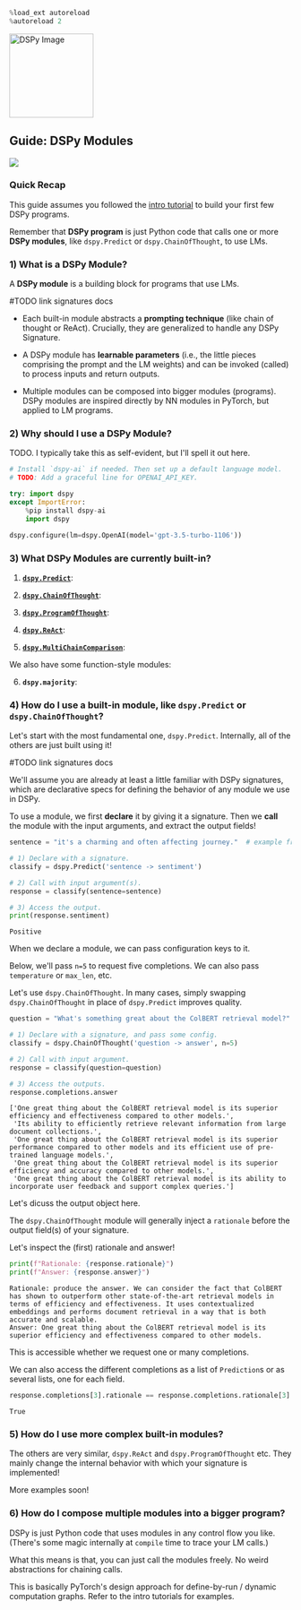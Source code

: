 ```python
%load_ext autoreload
%autoreload 2
```

<img src="img/logo.png" alt="DSPy Image" height="150"/>


## Guide: **DSPy Modules**

[<img align="center" src="https://colab.research.google.com/assets/colab-badge.svg" />](https://colab.research.google.com/github/stanfordnlp/dspy/blob/main/docs/guides/signatures.ipynb)

### Quick Recap

This guide assumes you followed the [intro tutorial](https://colab.research.google.com/github/stanfordnlp/dspy/blob/main/intro.ipynb) to build your first few DSPy programs.

Remember that **DSPy program** is just Python code that calls one or more **DSPy modules**, like `dspy.Predict` or `dspy.ChainOfThought`, to use LMs.

### 1) What is a DSPy Module?

A **DSPy module** is a building block for programs that use LMs.

#TODO link signatures docs
<!-- - Each built-in module abstracts a **prompting technique** (like chain of thought or ReAct). Crucially, they are generalized to handle any [DSPy Signature](). -->
- Each built-in module abstracts a **prompting technique** (like chain of thought or ReAct). Crucially, they are generalized to handle any DSPy Signature.

- A DSPy module has **learnable parameters** (i.e., the little pieces comprising the prompt and the LM weights) and can be invoked (called) to process inputs and return outputs.

- Multiple modules can be composed into bigger modules (programs). DSPy modules are inspired directly by NN modules in PyTorch, but applied to LM programs.

### 2) Why should I use a DSPy Module?

TODO. I typically take this as self-evident, but I'll spell it out here.


```python
# Install `dspy-ai` if needed. Then set up a default language model.
# TODO: Add a graceful line for OPENAI_API_KEY.

try: import dspy
except ImportError:
    %pip install dspy-ai
    import dspy

dspy.configure(lm=dspy.OpenAI(model='gpt-3.5-turbo-1106'))
```

### 3) What DSPy Modules are currently built-in?

1. **[`dspy.Predict`](/api/modules/Predict)**:

2. **[`dspy.ChainOfThought`](/api/modules/ChainOfThought)**: 

3. **[`dspy.ProgramOfThought`](/api/modules/ProgramOfThought)**:

4. **[`dspy.ReAct`](/api/modules/ReAct)**:

5. **[`dspy.MultiChainComparison`](/api/modules/MultiChainComparison)**:


We also have some function-style modules:

6. **`dspy.majority`**:

### 4) How do I use a built-in module, like `dspy.Predict` or `dspy.ChainOfThought`?

Let's start with the most fundamental one, `dspy.Predict`. Internally, all of the others are just built using it!

#TODO link signatures docs
<!-- We'll assume you are already at least a little familiar with [DSPy signatures](), which are declarative specs for defining the behavior of any module we use in DSPy. -->
We'll assume you are already at least a little familiar with DSPy signatures, which are declarative specs for defining the behavior of any module we use in DSPy.

To use a module, we first **declare** it by giving it a signature. Then we **call** the module with the input arguments, and extract the output fields!


```python
sentence = "it's a charming and often affecting journey."  # example from the SST-2 dataset.

# 1) Declare with a signature.
classify = dspy.Predict('sentence -> sentiment')

# 2) Call with input argument(s). 
response = classify(sentence=sentence)

# 3) Access the output.
print(response.sentiment)
```

    Positive
    

When we declare a module, we can pass configuration keys to it.

Below, we'll pass `n=5` to request five completions. We can also pass `temperature` or `max_len`, etc.

Let's use `dspy.ChainOfThought`. In many cases, simply swapping `dspy.ChainOfThought` in place of `dspy.Predict` improves quality.


```python
question = "What's something great about the ColBERT retrieval model?"

# 1) Declare with a signature, and pass some config.
classify = dspy.ChainOfThought('question -> answer', n=5)

# 2) Call with input argument.
response = classify(question=question)

# 3) Access the outputs.
response.completions.answer
```




    ['One great thing about the ColBERT retrieval model is its superior efficiency and effectiveness compared to other models.',
     'Its ability to efficiently retrieve relevant information from large document collections.',
     'One great thing about the ColBERT retrieval model is its superior performance compared to other models and its efficient use of pre-trained language models.',
     'One great thing about the ColBERT retrieval model is its superior efficiency and accuracy compared to other models.',
     'One great thing about the ColBERT retrieval model is its ability to incorporate user feedback and support complex queries.']



Let's dicuss the output object here.

The `dspy.ChainOfThought` module will generally inject a `rationale` before the output field(s) of your signature.

Let's inspect the (first) rationale and answer!


```python
print(f"Rationale: {response.rationale}")
print(f"Answer: {response.answer}")
```

    Rationale: produce the answer. We can consider the fact that ColBERT has shown to outperform other state-of-the-art retrieval models in terms of efficiency and effectiveness. It uses contextualized embeddings and performs document retrieval in a way that is both accurate and scalable.
    Answer: One great thing about the ColBERT retrieval model is its superior efficiency and effectiveness compared to other models.
    

This is accessible whether we request one or many completions.

We can also access the different completions as a list of `Prediction`s or as several lists, one for each field.


```python
response.completions[3].rationale == response.completions.rationale[3]
```




    True



### 5) How do I use more complex built-in modules?

The others are very similar, `dspy.ReAct` and `dspy.ProgramOfThought` etc. They mainly change the internal behavior with which your signature is implemented!

More examples soon!

### 6) How do I compose multiple modules into a bigger program?

DSPy is just Python code that uses modules in any control flow you like. (There's some magic internally at `compile` time to trace your LM calls.)

What this means is that, you can just call the modules freely. No weird abstractions for chaining calls.

This is basically PyTorch's design approach for define-by-run / dynamic computation graphs. Refer to the intro tutorials for examples.
